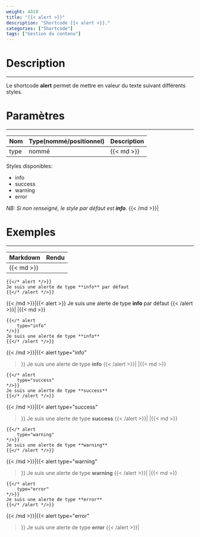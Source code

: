 ```yaml
---
weight: 4010
title: "{{< alert >}}"
description: "Shortcode {{< alert >}}."
categories: ["Shortcode"]
tags: ["Gestion du contenu"]
---
```


# Description
---

Le shortcode **alert** permet de mettre en valeur du texte suivant différents styles.

# Paramètres
---

| Nom | Type(nommé/positionnel) | Description |
| --- | ----------------------- | ----------- |
| type| nommé |{{< md >}}
Styles disponibles:
* info
* success
* warning
* error

*NB: Si non renseigné, le style par défaut est **info**.*
{{< /md >}}|

# Exemples
---

| Markdown | Rendu |
| -------- | ----- |
|{{< md >}}
```
{{</* alert */>}}
Je suis une alerte de type **info** par défaut
{{</* /alert */>}}
```
{{< /md >}}|{{< alert >}}
Je suis une alerte de type **info** par défaut
{{< /alert >}}|
|{{< md >}}
```
{{</* alert
    type="info"
*/>}}
Je suis une alerte de type **info**
{{</* /alert */>}}
```
{{< /md >}}|{{< alert
    type="info"
>}}
Je suis une alerte de type **info**
{{< /alert >}}|
|{{< md >}}
```
{{</* alert
    type="success"
*/>}}
Je suis une alerte de type **success**
{{</* /alert */>}}
```
{{< /md >}}|{{< alert
    type="success"
>}}
Je suis une alerte de type **success**
{{< /alert >}}|
|{{< md >}}
```
{{</* alert
    type="warning"
*/>}}
Je suis une alerte de type **warning**
{{</* /alert */>}}
```
{{< /md >}}|{{< alert
    type="warning"
>}}
Je suis une alerte de type **warning**
{{< /alert >}}|
|{{< md >}}
```
{{</* alert
    type="error"
*/>}}
Je suis une alerte de type **error**
{{</* /alert */>}}
```
{{< /md >}}|{{< alert
    type="error"
>}}
Je suis une alerte de type **error**
{{< /alert >}}|
